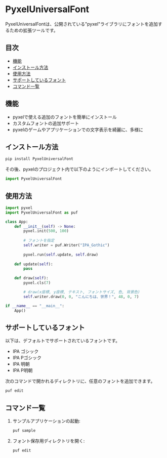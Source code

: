 # PyxelUniversalFont

PyxelUniversalFontは、公開されている"pyxel"ライブラリにフォントを追加するための拡張ツールです。

## 目次

- [機能](#機能)
- [インストール方法](#インストール方法)
- [使用方法](#使用方法)
- [サポートしているフォント](#サポートしているフォント)
- [コマンド一覧](#コマンド一覧)

## 機能

- pyxelで使える追加のフォントを簡単にインストール
- カスタムフォントの追加サポート
- pyxelのゲームやアプリケーションでの文字表示を綺麗に、多様に

## インストール方法

```bash
pip install PyxelUniversalFont
```

その後、pyxelのプロジェクト内で以下のようにインポートしてください。

```python
import PyxelUniversalFont
```

## 使用方法

```python
import pyxel
import PyxelUniversalFont as puf

class App:
    def __init__(self) -> None:
        pyxel.init(500, 100)
        
        # フォントを指定
        self.writer = puf.Writer("IPA_Gothic")
        
        pyxel.run(self.update, self.draw)
        
    def update(self):
        pass
    
    def draw(self):
        pyxel.cls(7)

        # draw(x座標, y座標, テキスト, フォントサイズ, 色, 背景色)
        self.writer.draw(0, 0, "こんにちは、世界！", 48, 0, 7)

if __name__ == "__main__": 
    App()
```

## サポートしているフォント

以下は、デフォルトでサポートされているフォントです。

- IPA ゴシック
- IPA Pゴシック
- IPA 明朝
- IPA P明朝

次のコマンドで開かれるディレクトリに、任意のフォントを追加できます。
```bash
puf edit
```

## コマンド一覧

1. サンプルアプリケーションの起動:
    ```bash
    puf sample
    ```
2. フォント保存用ディレクトリを開く:
    ```bash
    puf edit
    ```

